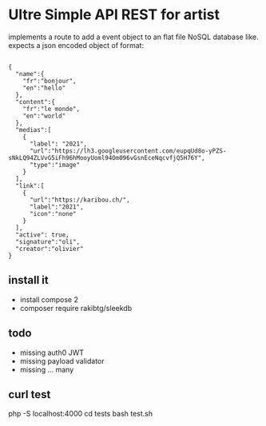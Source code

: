 
# Ultre Simple API REST for artist  

implements a route to add a event object to an flat file NoSQL database like.
expects a json encoded object of format: 
```

{
  "name":{
    "fr":"bonjour",
    "en":"hello"
  },
  "content":{
    "fr":"le monde",
    "en":"world"
  },  
  "medias":[
    { 
      "label": "2021", 
      "url":"https://lh3.googleusercontent.com/eupqUd8o-yPZS-sNkLQ94ZLVvG5iFh96hMooyUoml94Om096vGsnEceNqcvfjQ5H76Y", 
      "type":"image" 
    }
  ],  
  "link":[
    { 
      "url":"https://karibou.ch/", 
      "label":"2021",
      "icon":"none" 
    }
  ],  
  "active": true,
  "signature":"oli",
  "creator":"olivier"
}
```

## install it

- install compose 2
- composer require rakibtg/sleekdb

## todo
- missing auth0 JWT 
- missing payload validator
- missing ... many 

## curl test
  php -S localhost:4000
  cd tests
  bash test.sh
